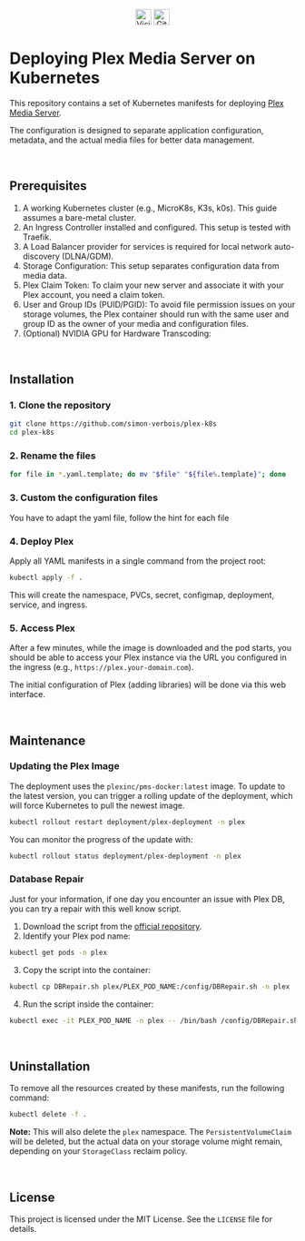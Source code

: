 <p align="center">
  <img src="https://api.visitorbadge.io/api/visitors?path=https%3A%2F%2Fgithub.com%2Fsimon-verbois%2Fplex-k8s&label=Visitors&countColor=26A65B&style=plastic" alt="Visitor Count" height="28"/>
  <a href="https://github.com/simon-verbois/plex-k8s/commits/main"><img src="https://img.shields.io/github/last-commit/simon-verbois/plex-k8s?style=plastic" alt="GitHub Last Commit" height="28"/></a>
</p>

# Deploying Plex Media Server on Kubernetes 

This repository contains a set of Kubernetes manifests for deploying [Plex Media Server](https://www.plex.tv/).

The configuration is designed to separate application configuration, metadata, and the actual media files for better data management.

<br>

## Prerequisites

1. A working Kubernetes cluster (e.g., MicroK8s, K3s, k0s). This guide assumes a bare-metal cluster.
2. An Ingress Controller installed and configured. This setup is tested with Traefik.
3. A Load Balancer provider for services is required for local network auto-discovery (DLNA/GDM).
4. Storage Configuration: This setup separates configuration data from media data.
5. Plex Claim Token: To claim your new server and associate it with your Plex account, you need a claim token.
6. User and Group IDs (PUID/PGID): To avoid file permission issues on your storage volumes, the Plex container should run with the same user and group ID as the owner of your media and configuration files.
7. (Optional) NVIDIA GPU for Hardware Transcoding:

<br>

## Installation

### 1. Clone the repository

```bash
git clone https://github.com/simon-verbois/plex-k8s
cd plex-k8s
```

### 2. Rename the files

```bash
for file in *.yaml.template; do mv "$file" "${file%.template}"; done
```

### 3. Custom the configuration files

You have to adapt the yaml file, follow the hint for each file

### 4. Deploy Plex

Apply all YAML manifests in a single command from the project root:

```bash
kubectl apply -f .
```

This will create the namespace, PVCs, secret, configmap, deployment, service, and ingress.

### 5. Access Plex

After a few minutes, while the image is downloaded and the pod starts, you should be able to access your Plex instance via the URL you configured in the ingress (e.g., `https://plex.your-domain.com`).

The initial configuration of Plex (adding libraries) will be done via this web interface.

<br>

## Maintenance

### Updating the Plex Image

The deployment uses the `plexinc/pms-docker:latest` image. To update to the latest version, you can trigger a rolling update of the deployment, which will force Kubernetes to pull the newest image.

```bash
kubectl rollout restart deployment/plex-deployment -n plex
```

You can monitor the progress of the update with:

```bash
kubectl rollout status deployment/plex-deployment -n plex
```

### Database Repair

Just for your information, if one day you encounter an issue with Plex DB, you can try a repair with this well know script.

1. Download the script from the [official repository](https://github.com/ChuckPa/DBRepair).
2. Identify your Plex pod name:
```bash
kubectl get pods -n plex
```
3. Copy the script into the container:
```bash
kubectl cp DBRepair.sh plex/PLEX_POD_NAME:/config/DBRepair.sh -n plex
```
4. Run the script inside the container:
```bash
kubectl exec -it PLEX_POD_NAME -n plex -- /bin/bash /config/DBRepair.sh
```

<br>

## Uninstallation

To remove all the resources created by these manifests, run the following command:

```bash
kubectl delete -f .
```

**Note:** This will also delete the `plex` namespace. The `PersistentVolumeClaim` will be deleted, but the actual data on your storage volume might remain, depending on your `StorageClass` reclaim policy.

<br>

## License

This project is licensed under the MIT License. See the `LICENSE` file for details.